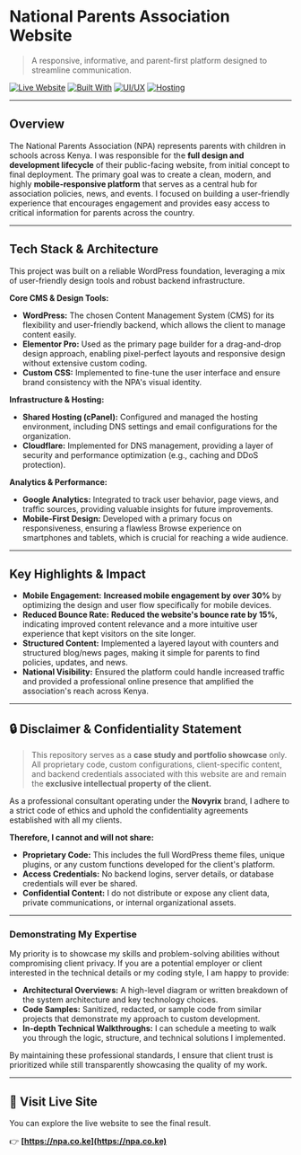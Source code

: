 # National Parents Association Website
> A responsive, informative, and parent-first platform designed to streamline communication.


[![Live Website](https://img.shields.io/website?url=https%3A%2F%2Fnpa.co.ke)](https://npa.co.ke)
[![Built With](https://img.shields.io/badge/Built%20With-WordPress%20%26%20Elementor-blue)](#)
[![UI/UX](https://img.shields.io/badge/Design-Clean%20%26%20Responsive-orange)](#)
[![Hosting](https://img.shields.io/badge/Hosting-cPanel-yellowgreen)](#)

---

## Overview

The National Parents Association (NPA) represents parents with children in schools across Kenya. I was responsible for the **full design and development lifecycle** of their public-facing website, from initial concept to final deployment. The primary goal was to create a clean, modern, and highly **mobile-responsive platform** that serves as a central hub for association policies, news, and events. I focused on building a user-friendly experience that encourages engagement and provides easy access to critical information for parents across the country.

---

## Tech Stack & Architecture

This project was built on a reliable WordPress foundation, leveraging a mix of user-friendly design tools and robust backend infrastructure.

**Core CMS & Design Tools:**
* **WordPress:** The chosen Content Management System (CMS) for its flexibility and user-friendly backend, which allows the client to manage content easily.
* **Elementor Pro:** Used as the primary page builder for a drag-and-drop design approach, enabling pixel-perfect layouts and responsive design without extensive custom coding.
* **Custom CSS:** Implemented to fine-tune the user interface and ensure brand consistency with the NPA's visual identity.

**Infrastructure & Hosting:**
* **Shared Hosting (cPanel):** Configured and managed the hosting environment, including DNS settings and email configurations for the organization.
* **Cloudflare:** Implemented for DNS management, providing a layer of security and performance optimization (e.g., caching and DDoS protection).

**Analytics & Performance:**
* **Google Analytics:** Integrated to track user behavior, page views, and traffic sources, providing valuable insights for future improvements.
* **Mobile-First Design:** Developed with a primary focus on responsiveness, ensuring a flawless Browse experience on smartphones and tablets, which is crucial for reaching a wide audience.

---

## Key Highlights & Impact

* **Mobile Engagement:** **Increased mobile engagement by over 30%** by optimizing the design and user flow specifically for mobile devices.
* **Reduced Bounce Rate:** **Reduced the website's bounce rate by 15%**, indicating improved content relevance and a more intuitive user experience that kept visitors on the site longer.
* **Structured Content:** Implemented a layered layout with counters and structured blog/news pages, making it simple for parents to find policies, updates, and news.
* **National Visibility:** Ensured the platform could handle increased traffic and provided a professional online presence that amplified the association's reach across Kenya.

---

## 🔒 Disclaimer & Confidentiality Statement

> This repository serves as a **case study and portfolio showcase** only. All proprietary code, custom configurations, client-specific content, and backend credentials associated with this website are and remain the **exclusive intellectual property of the client.**

As a professional consultant operating under the **Novyrix** brand, I adhere to a strict code of ethics and uphold the confidentiality agreements established with all my clients.

**Therefore, I cannot and will not share:**
* **Proprietary Code:** This includes the full WordPress theme files, unique plugins, or any custom functions developed for the client's platform.
* **Access Credentials:** No backend logins, server details, or database credentials will ever be shared.
* **Confidential Content:** I do not distribute or expose any client data, private communications, or internal organizational assets.

---

### **Demonstrating My Expertise**

My priority is to showcase my skills and problem-solving abilities without compromising client privacy. If you are a potential employer or client interested in the technical details or my coding style, I am happy to provide:
* **Architectural Overviews:** A high-level diagram or written breakdown of the system architecture and key technology choices.
* **Code Samples:** Sanitized, redacted, or sample code from similar projects that demonstrate my approach to custom development.
* **In-depth Technical Walkthroughs:** I can schedule a meeting to walk you through the logic, structure, and technical solutions I implemented.

By maintaining these professional standards, I ensure that client trust is prioritized while still transparently showcasing the quality of my work.

---

## 🔗 Visit Live Site

You can explore the live website to see the final result.

👉 **[https://npa.co.ke](https://npa.co.ke)**
